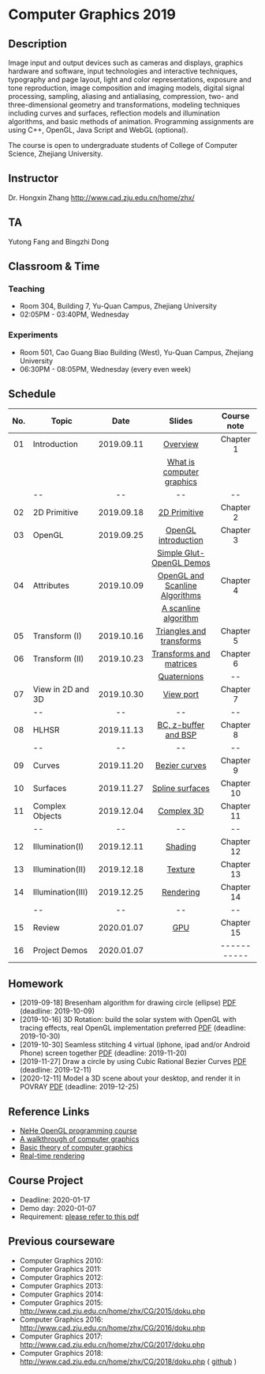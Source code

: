 ﻿# Computer Graphics 2019

## Description
Image input and output devices such as cameras and displays, graphics hardware and software, input technologies and interactive techniques, typography and page layout, light and color representations, exposure and tone reproduction, image composition and imaging models, digital signal processing, sampling, aliasing and antialiasing, compression, two- and three-dimensional geometry and transformations, modeling techniques including curves and surfaces, reflection models and illumination algorithms, and basic methods of animation. Programming assignments are using C++, OpenGL, Java Script and WebGL (optional).

The course is open to undergraduate students of College of Computer Science, Zhejiang University.

## Instructor
Dr. Hongxin Zhang http://www.cad.zju.edu.cn/home/zhx/

## TA
Yutong Fang and Bingzhi Dong 

## Classroom & Time

### Teaching 
+ Room 304, Building 7, Yu-Quan Campus, Zhejiang University
+ 02:05PM - 03:40PM, Wednesday

### Experiments 
+ Room 501, Cao Guang Biao Building (West), Yu-Quan Campus, Zhejiang University
+ 06:30PM - 08:05PM, Wednesday (every even week)

## Schedule
|  No. |   Topic          |     Date     |                  Slides                                   |   Course note      |
|:----:| ---------------- |:------------:|:---------------------------------------------------------:|:------------------:|
|  01  |  Introduction    |  2019.09.11  |  [Overview](pdf/00_overview.pdf)                          |   Chapter 1        |
|      |                  |              |  [What is computer graphics](pdf/01_introduction.pdf)     |                    |
|      |       --         |    --        |         --                                                |   --               |
|  02  |  2D Primitive    |  2019.09.18  |  [2D Primitive](pdf/02_primitive.pdf)                     |   Chapter 2        |
|  03  |  OpenGL          |  2019.09.25  |  [OpenGL introduction](pdf/03_opengl.pdf)                 |   Chapter 3        |
|      |                  |              |  [Simple Glut-OpenGL Demos](src/ogl)                      |                    |
|  04  |  Attributes      |  2019.10.09  |  [OpenGL and Scanline Algorithms](pdf/04_attribute.pdf)   |   Chapter 4        |
|      |                  |              |  [A scanline algorithm](https://www.techfak.uni-bielefeld.de/ags/wbski/lehre/digiSA/WS0607/3DVRCG/Vorlesung/13.RT3DCGVR-vertex-2-fragment.pdf)                      |                    |
|  05  |  Transform (I)   |  2019.10.16  |  [Triangles and transforms](pdf/05_transform_1.pdf)       |   Chapter 5        |
|  06  |  Transform (II)  |  2019.10.23  |  [Transforms and matrices](pdf/06_transform_2.pdf)        |   Chapter 6        |
|      |                  |              |  [Quaternions](pdf/quatut-2-2.pdf)                        |   --               |
|  07  |View in 2D and 3D |  2019.10.30  |  [View port](pdf/07_view_2d.pdf)                          |   Chapter 7        |
|      |       --         |    --        |         --                                                |   --               |
|  08  | HLHSR            |  2019.11.13  |  [BC, z-buffer and BSP](pdf/08_hidden_surface_elimination.pdf) |   Chapter 8        |
|      |       --         |    --        |         --                                                |   --               |
|  09  | Curves           |  2019.11.20  |  [Bezier curves](pdf/09_curves.pdf)                       |   Chapter 9        |
|  10  | Surfaces         |  2019.11.27  |  [Spline surfaces](pdf/10_surfaces.pdf)                   |   Chapter 10       |
|  11  | Complex Objects  |  2019.12.04  |  [Complex 3D](pdf/11_complex_3d.pdf)                      |   Chapter 11       |
|      |       --         |    --        |         --                                                |   --               |
|  12  | Illumination(I)  |  2019.12.11  |  [Shading](pdf/12_illumination.pdf)                       |   Chapter 12       |
|  13  | Illumination(II) |  2019.12.18  |  [Texture](pdf/13_illumination.pdf)                       |   Chapter 13       |
|  14  | Illumination(III)|  2019.12.25  |  [Rendering](pdf/14_illumination.pdf)                     |   Chapter 14       |
|      |       --         |    --        |         --                                                |   --               |
|  15  | Review           |  2020.01.07  |  [GPU](pdf/15_illumination.pdf)                           |   Chapter 15       |
|  16  | Project Demos    |  2020.01.07  |                                                           |   -----------      |


## Homework

+ [2019-09-18] Bresenham algorithm for drawing circle (ellipse) [PDF](pdf/homework01.pdf) (deadline: 2019-10-09)
+ [2019-10-16] 3D Rotation: build the solar system with OpenGL with tracing effects, real OpenGL implementation preferred [PDF](pdf/homework02.pdf) (deadline: 2019-10-30)
+ [2019-10-30] Seamless stitching 4 virtual (iphone, ipad and/or Android Phone) screen together  [PDF](pdf/homework03.pdf) (deadline: 2019-11-20)
+ [2019-11-27] Draw a circle by using Cubic Rational Bezier Curves [PDF](pdf/homework04.pdf) (deadline: 2019-12-11)
+ [2020-12-11] Model a 3D scene about your desktop, and render it in POVRAY [PDF](pdf/homework05.pdf) (deadline: 2019-12-25)

## Reference Links

+ [NeHe OpenGL programming course](http://nehe.gamedev.net/tutorial/lessons_01__05/22004/)
+ [A walkthrough of computer graphics](http://www.pling.org.uk/cs/cgv.html)
+ [Basic theory of computer graphics](http://www.ntu.edu.sg/home/ehchua/programming/opengl/CG_BasicsTheory.html)
+ [Real-time rendering](http://www.realtimerendering.com/)

## Course Project

+ Deadline: 2020-01-17
+ Demo day: 2020-01-07
+ Requirement: [please refer to this pdf](pdf/course-project-2019.pdf)

## Previous courseware

- Computer Graphics 2010: 
- Computer Graphics 2011:
- Computer Graphics 2012:
- Computer Graphics 2013:
- Computer Graphics 2014:
- Computer Graphics 2015: http://www.cad.zju.edu.cn/home/zhx/CG/2015/doku.php
- Computer Graphics 2016: http://www.cad.zju.edu.cn/home/zhx/CG/2016/doku.php
- Computer Graphics 2017: http://www.cad.zju.edu.cn/home/zhx/CG/2017/doku.php
- Computer Graphics 2018: http://www.cad.zju.edu.cn/home/zhx/CG/2018/doku.php  ( [github](https://github.com/hongxin/CGCourse-2018) )


